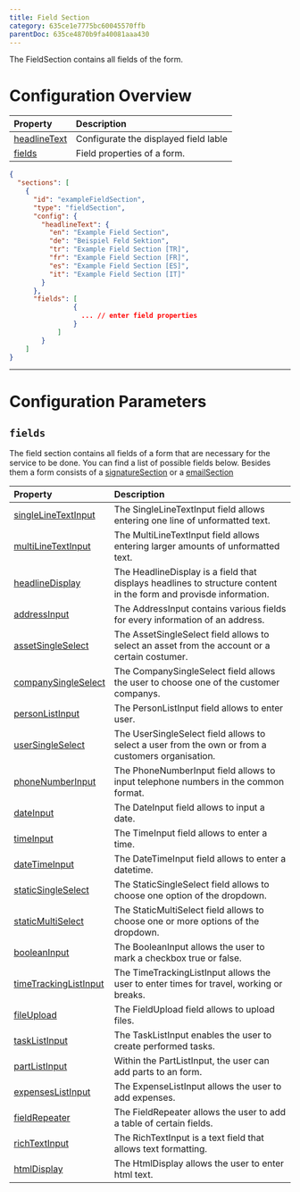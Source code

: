 ```yaml
---
title: Field Section
category: 635ce1e7775bc60045570ffb
parentDoc: 635ce4870b9fa40081aaa430
---
```


The FieldSection contains all fields of the form.

# Configuration Overview

| Property                                                                     | Description                      |
| :--------------------------------------------------------------------------- | :--------------------------------|
| [headlineText](./24-general-properties/#mulitlanguagetext)                   | Configurate the displayed field lable |
| [fields](#fields)                                                            | Field properties of a form. |


```json
{
  "sections": [
    {
      "id": "exampleFieldSection",
      "type": "fieldSection",
      "config": {
        "headlineText": {
          "en": "Example Field Section",
          "de": "Beispiel Feld Sektion",
          "tr": "Example Field Section [TR]",
          "fr": "Example Field Section [FR]",
          "es": "Example Field Section [ES]",
          "it": "Example Field Section [IT]"
        }
      },
      "fields": [
                {
                  ... // enter field properties
                }
            ]
        }
    ]
}
```
---

# Configuration Parameters

## `fields` 

The field section contains all fields of a form that are necessary for the service to be done.
You can find a list of possible fields below. Besides them a form consists of a [signatureSection](./02-signature-section) or a [emailSection](./03-email-section)

| Property                                                 | Description                                                                                                  |
| :--------------------------------------------------------| :----------------------------------------------------------------------------------------------------------- |
| [singleLineTextInput](./01-single-line-text-input)       | The SingleLineTextInput field allows entering one line of unformatted text. |
| [multiLineTextInput](./02-mutli-line-text-input)         | The MultiLineTextInput field allows entering larger amounts of unformatted text.  |
| [headlineDisplay](./03-headline-display)                 | The HeadlineDisplay is a field that displays headlines to structure content in the form and provisde information.|
| [addressInput](./04-address-input)                       | The AddressInput contains various fields for every information of an address. |
| [assetSingleSelect](./05-asset-single-select)            | The AssetSingleSelect field allows to select an asset from the account or a certain costumer.  |
| [companySingleSelect](./06-company-single-select)        | The CompanySingleSelect field allows the user to choose one of the customer companys. |
| [personListInput](./07-person-list-input)                | The PersonListInput field allows to enter user. |
| [userSingleSelect](./08-user-single-select)              | The UserSingleSelect field allows to select a user from the own or from a customers organisation. |
| [phoneNumberInput](./09-phone-number-input)              | The PhoneNumberInput field allows to input telephone numbers in the common format. | 
| [dateInput](./10-date-input)                             | The DateInput field allows to input a date. |
| [timeInput](./11-time-input)                             | The TimeInput field allows to enter a time. |
| [dateTimeInput](./12-date-time-input)                    | The DateTimeInput field allows to enter a datetime. |
| [staticSingleSelect](./13-static-single-select)          | The StaticSingleSelect field allows to choose one option of the dropdown. |
| [staticMultiSelect](./14-static-multi-select)            | The StaticMultiSelect field allows to choose one or more options of the dropdown. |
| [booleanInput](./15-boolean-input)                       | The BooleanInput allows the user to mark a checkbox true or false. |
| [timeTrackingListInput](./16-time-trackiing-list-input)  | The TimeTrackingListInput allows the user to enter times for travel, working or breaks. |
| [fileUpload](./17-file-upload)                           | The FieldUpload field allows to upload files. |
| [taskListInput](./18-task-list-input)                    | The TaskListInput enables the user to create performed tasks. |
| [partListInput](./19-part-list-input)                    | Within the PartListInput, the user can add parts to an form. |
| [expensesListInput](./20-expense-list-input)             | The ExpenseListInput allows the user to add expenses. |
| [fieldRepeater](./21-field-repeater)                     | The FieldRepeater allows the user to add a table of certain fields. |
| [richTextInput](./22-rich-text-input)                    | The RichTextInput is a text field that allows text formatting. |
| [htmlDisplay](./23-html-display)                         | The HtmlDisplay allows the user to enter html text. |


